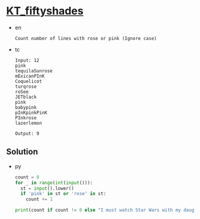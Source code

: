 # [KT_fiftyshades](https://open.kattis.com/problems/fiftyshades)

* en

  ```en
  Count number of lines with rose or pink (Ignore case)
  ```

* tc

  ```tc
  Input: 12
  pink
  tequilaSunrose
  mExicanPInK
  Coquelicot
  turqrose
  roSee
  JETblack
  pink
  babypink
  pInKpinkPinK
  PInkrose
  lazerlemon

  Output: 9
  ```

## Solution

* py

  ```py
  count = 0
  for _ in range(int(input())):
    st = input().lower()
    if 'pink' in st or 'rose' in st:
      count += 1

  print(count if count != 0 else "I must watch Star Wars with my daughter")
  ```
